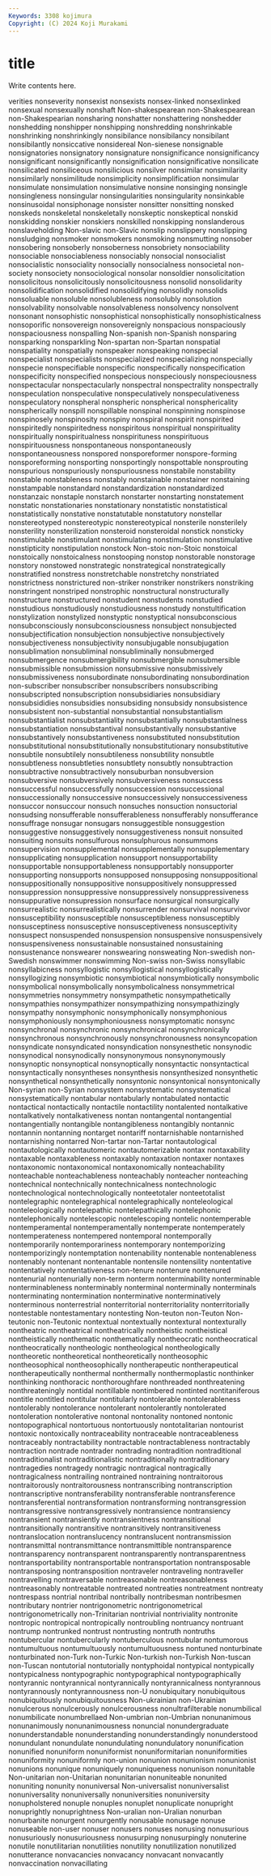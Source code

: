 ```yaml
---
Keywords: 3308 kojimura
Copyright: (C) 2024 Koji Murakami
---
```


# title

Write contents here.



verities nonseverity nonsexist nonsexists nonsex-linked nonsexlinked nonsexual nonsexually
nonshaft Non-shakespearean non-Shakespearean non-Shakespearian nonsharing nonshatter nonshattering nonshedder nonshedding nonshipper
nonshipping nonshredding nonshrinkable nonshrinking nonshrinkingly nonsibilance nonsibilancy nonsibilant nonsibilantly nonsiccative
nonsidereal Non-sienese nonsignable nonsignatories nonsignatory nonsignature nonsignificance nonsignificancy nonsignificant nonsignificantly
nonsignification nonsignificative nonsilicate nonsilicated nonsiliceous nonsilicious nonsilver nonsimilar nonsimilarity nonsimilarly
nonsimilitude nonsimplicity nonsimplification nonsimular nonsimulate nonsimulation nonsimulative nonsine nonsinging nonsingle
nonsingleness nonsingular nonsingularities nonsingularity nonsinkable nonsinusoidal nonsiphonage nonsister nonsitter nonsitting
nonsked nonskeds nonskeletal nonskeletally nonskeptic nonskeptical nonskid nonskidding nonskier nonskiers
nonskilled nonskipping nonslanderous nonslaveholding Non-slavic non-Slavic nonslip nonslippery nonslipping nonsludging
nonsmoker nonsmokers nonsmoking nonsmutting nonsober nonsobering nonsoberly nonsoberness nonsobriety nonsociability
nonsociable nonsociableness nonsociably nonsocial nonsocialist nonsocialistic nonsociality nonsocially nonsocialness nonsocietal
non-society nonsociety nonsociological nonsolar nonsoldier nonsolicitation nonsolicitous nonsolicitously nonsolicitousness nonsolid
nonsolidarity nonsolidification nonsolidified nonsolidifying nonsolidly nonsolids nonsoluable nonsoluble nonsolubleness nonsolubly
nonsolution nonsolvability nonsolvable nonsolvableness nonsolvency nonsolvent nonsonant nonsophistic nonsophistical nonsophistically
nonsophisticalness nonsoporific nonsovereign nonsovereignly nonspacious nonspaciously nonspaciousness nonspalling Non-spanish non-Spanish
nonsparing nonsparking nonsparkling Non-spartan non-Spartan nonspatial nonspatiality nonspatially nonspeaker nonspeaking
nonspecial nonspecialist nonspecialists nonspecialized nonspecializing nonspecially nonspecie nonspecifiable nonspecific nonspecifically
nonspecification nonspecificity nonspecified nonspecious nonspeciously nonspeciousness nonspectacular nonspectacularly nonspectral nonspectrality
nonspectrally nonspeculation nonspeculative nonspeculatively nonspeculativeness nonspeculatory nonspheral nonspheric nonspherical nonsphericality
nonspherically nonspill nonspillable nonspinal nonspinning nonspinose nonspinosely nonspinosity nonspiny nonspiral
nonspirit nonspirited nonspiritedly nonspiritedness nonspiritous nonspiritual nonspirituality nonspiritually nonspiritualness nonspirituness
nonspirituous nonspirituousness nonspontaneous nonspontaneously nonspontaneousness nonspored nonsporeformer nonspore-forming nonsporeforming nonsporting
nonsportingly nonspottable nonsprouting nonspurious nonspuriously nonspuriousness nonstabile nonstability nonstable nonstableness
nonstably nonstainable nonstainer nonstaining nonstampable nonstandard nonstandardization nonstandardized nonstanzaic nonstaple
nonstarch nonstarter nonstarting nonstatement nonstatic nonstationaries nonstationary nonstatistic nonstatistical nonstatistically
nonstative nonstatutable nonstatutory nonstellar nonstereotyped nonstereotypic nonstereotypical nonsterile nonsterilely nonsterility
nonsterilization nonsteroid nonsteroidal nonstick nonsticky nonstimulable nonstimulant nonstimulating nonstimulation nonstimulative
nonstipticity nonstipulation nonstock Non-stoic non-Stoic nonstoical nonstoically nonstoicalness nonstooping nonstop
nonstorable nonstorage nonstory nonstowed nonstrategic nonstrategical nonstrategically nonstratified nonstress nonstretchable
nonstretchy nonstriated nonstrictness nonstrictured non-striker nonstriker nonstrikers nonstriking nonstringent nonstriped
nonstrophic nonstructural nonstructurally nonstructure nonstructured nonstudent nonstudents nonstudied nonstudious nonstudiously
nonstudiousness nonstudy nonstultification nonstylization nonstylized nonstyptic nonstyptical nonsubconscious nonsubconsciously nonsubconsciousness
nonsubject nonsubjected nonsubjectification nonsubjection nonsubjective nonsubjectively nonsubjectiveness nonsubjectivity nonsubjugable nonsubjugation
nonsublimation nonsubliminal nonsubliminally nonsubmerged nonsubmergence nonsubmergibility nonsubmergible nonsubmersible nonsubmissible nonsubmission
nonsubmissive nonsubmissively nonsubmissiveness nonsubordinate nonsubordinating nonsubordination non-subscriber nonsubscriber nonsubscribers nonsubscribing
nonsubscripted nonsubscription nonsubsidiaries nonsubsidiary nonsubsididies nonsubsidies nonsubsiding nonsubsidy nonsubsistence nonsubsistent
non-substantial nonsubstantial nonsubstantialism nonsubstantialist nonsubstantiality nonsubstantially nonsubstantialness nonsubstantiation nonsubstantival nonsubstantivally
nonsubstantive nonsubstantively nonsubstantiveness nonsubstituted nonsubstitution nonsubstitutional nonsubstitutionally nonsubstitutionary nonsubstitutive nonsubtile
nonsubtilely nonsubtileness nonsubtility nonsubtle nonsubtleness nonsubtleties nonsubtlety nonsubtly nonsubtraction nonsubtractive
nonsubtractively nonsuburban nonsubversion nonsubversive nonsubversively nonsubversiveness nonsuccess nonsuccessful nonsuccessfully nonsuccession
nonsuccessional nonsuccessionally nonsuccessive nonsuccessively nonsuccessiveness nonsuccor nonsuccour nonsuch nonsuches nonsuction
nonsuctorial nonsudsing nonsufferable nonsufferableness nonsufferably nonsufferance nonsuffrage nonsugar nonsugars nonsuggestible
nonsuggestion nonsuggestive nonsuggestively nonsuggestiveness nonsuit nonsuited nonsuiting nonsuits nonsulfurous nonsulphurous
nonsummons nonsupervision nonsupplemental nonsupplementally nonsupplementary nonsupplicating nonsupplication nonsupport nonsupportability nonsupportable
nonsupportableness nonsupportably nonsupporter nonsupporting nonsupports nonsupposed nonsupposing nonsuppositional nonsuppositionally nonsuppositive
nonsuppositively nonsuppressed nonsuppression nonsuppressive nonsuppressively nonsuppressiveness nonsuppurative nonsupression nonsurface nonsurgical
nonsurgically nonsurrealistic nonsurrealistically nonsurrender nonsurvival nonsurvivor nonsusceptibility nonsusceptible nonsusceptibleness nonsusceptibly
nonsusceptiness nonsusceptive nonsusceptiveness nonsusceptivity nonsuspect nonsuspended nonsuspension nonsuspensive nonsuspensively nonsuspensiveness
nonsustainable nonsustained nonsustaining nonsustenance nonswearer nonswearing nonsweating Non-swedish non-Swedish nonswimmer
nonswimming Non-swiss non-Swiss nonsyllabic nonsyllabicness nonsyllogistic nonsyllogistical nonsyllogistically nonsyllogizing nonsymbiotic
nonsymbiotical nonsymbiotically nonsymbolic nonsymbolical nonsymbolically nonsymbolicalness nonsymmetrical nonsymmetries nonsymmetry nonsympathetic
nonsympathetically nonsympathies nonsympathizer nonsympathizing nonsympathizingly nonsympathy nonsymphonic nonsymphonically nonsymphonious nonsymphoniously
nonsymphoniousness nonsymptomatic nonsync nonsynchronal nonsynchronic nonsynchronical nonsynchronically nonsynchronous nonsynchronously nonsynchronousness
nonsyncopation nonsyndicate nonsyndicated nonsyndication nonsynesthetic nonsynodic nonsynodical nonsynodically nonsynonymous nonsynonymously
nonsynoptic nonsynoptical nonsynoptically nonsyntactic nonsyntactical nonsyntactically nonsyntheses nonsynthesis nonsynthesized nonsynthetic
nonsynthetical nonsynthetically nonsyntonic nonsyntonical nonsyntonically Non-syrian non-Syrian nonsystem nonsystematic nonsystematical
nonsystematically nontabular nontabularly nontabulated nontactic nontactical nontactically nontactile nontactility nontalented
nontalkative nontalkatively nontalkativeness nontan nontangental nontangential nontangentially nontangible nontangibleness nontangibly
nontannic nontannin nontanning nontarget nontariff nontarnishable nontarnished nontarnishing nontarred Non-tartar
non-Tartar nontautological nontautologically nontautomeric nontautomerizable nontax nontaxability nontaxable nontaxableness nontaxably
nontaxation nontaxer nontaxes nontaxonomic nontaxonomical nontaxonomically nonteachability nonteachable nonteachableness nonteachably
nonteacher nonteaching nontechnical nontechnically nontechnicalness nontechnologic nontechnological nontechnologically nonteetotaler nonteetotalist
nontelegraphic nontelegraphical nontelegraphically nonteleological nonteleologically nontelepathic nontelepathically nontelephonic nontelephonically nontelescopic
nontelescoping nontelic nontemperable nontemperamental nontemperamentally nontemperate nontemperately nontemperateness nontempered nontemporal
nontemporally nontemporarily nontemporariness nontemporary nontemporizing nontemporizingly nontemptation nontenability nontenable nontenableness
nontenably nontenant nontenantable nontensile nontensility nontentative nontentatively nontentativeness non-tenure nontenure
nontenured nontenurial nontenurially non-term nonterm nonterminability nonterminable nonterminableness nonterminably nonterminal
nonterminally nonterminals nonterminating nontermination nonterminative nonterminatively nonterminous nonterrestrial nonterritorial nonterritoriality
nonterritorially nontestable nontestamentary nontesting Non-teuton non-Teuton Non-teutonic non-Teutonic nontextual nontextually
nontextural nontexturally nontheatric nontheatrical nontheatrically nontheistic nontheistical nontheistically nonthematic nonthematically
nontheocratic nontheocratical nontheocratically nontheologic nontheological nontheologically nontheoretic nontheoretical nontheoretically nontheosophic
nontheosophical nontheosophically nontherapeutic nontherapeutical nontherapeutically nonthermal nonthermally nonthermoplastic nonthinker nonthinking
nonthoracic nonthoroughfare nonthreaded nonthreatening nonthreateningly nontidal nontillable nontimbered nontinted nontitaniferous
nontitle nontitled nontitular nontitularly nontolerable nontolerableness nontolerably nontolerance nontolerant nontolerantly
nontolerated nontoleration nontolerative nontonal nontonality nontoned nontonic nontopographical nontortuous nontortuously
nontotalitarian nontourist nontoxic nontoxically nontraceability nontraceable nontraceableness nontraceably nontractability nontractable
nontractableness nontractably nontraction nontrade nontrader nontrading nontradition nontraditional nontraditionalist nontraditionalistic
nontraditionally nontraditionary nontragedies nontragedy nontragic nontragical nontragically nontragicalness nontrailing nontrained
nontraining nontraitorous nontraitorously nontraitorousness nontranscribing nontranscription nontranscriptive nontransferability nontransferable nontransference
nontransferential nontransformation nontransforming nontransgression nontransgressive nontransgressively nontransience nontransiency nontransient nontransiently
nontransientness nontransitional nontransitionally nontransitive nontransitively nontransitiveness nontranslocation nontranslucency nontranslucent nontransmission
nontransmittal nontransmittance nontransmittible nontransparence nontransparency nontransparent nontransparently nontransparentness nontransportability nontransportable
nontransportation nontransposable nontransposing nontransposition nontraveler nontraveling nontraveller nontravelling nontraversable nontreasonable
nontreasonableness nontreasonably nontreatable nontreated nontreaties nontreatment nontreaty nontrespass nontrial nontribal
nontribally nontribesman nontribesmen nontributary nontrier nontrigonometric nontrigonometrical nontrigonometrically non-Trinitarian nontrivial
nontriviality nontronite nontropic nontropical nontropically nontroubling nontruancy nontruant nontrump nontrunked
nontrust nontrusting nontruth nontruths nontubercular nontubercularly nontuberculous nontubular nontumorous nontumultuous
nontumultuously nontumultuousness nontuned nonturbinate nonturbinated non-Turk non-Turkic Non-turkish non-Turkish Non-tuscan
non-Tuscan nontutorial nontutorially nontyphoidal nontypical nontypically nontypicalness nontypographic nontypographical nontypographically
nontyrannic nontyrannical nontyrannically nontyrannicalness nontyrannous nontyrannously nontyrannousness non-U nonubiquitary nonubiquitous
nonubiquitously nonubiquitousness Non-ukrainian non-Ukrainian nonulcerous nonulcerously nonulcerousness nonultrafilterable nonumbilical nonumbilicate
nonumbrellaed Non-umbrian non-Umbrian nonunanimous nonunanimously nonunanimousness nonuncial nonundergraduate nonunderstandable nonunderstanding
nonunderstandingly nonunderstood nonundulant nonundulate nonundulating nonundulatory nonunification nonunified nonuniform nonuniformist
nonuniformitarian nonuniformities nonuniformity nonuniformly non-union nonunion nonunionism nonunionist nonunions nonunique
nonuniquely nonuniqueness nonunison nonunitable Non-unitarian non-Unitarian nonunitarian nonuniteable nonunited nonuniting
nonunity nonuniversal Non-universalist nonuniversalist nonuniversality nonuniversally nonuniversities nonuniversity nonupholstered nonuple
nonuples nonuplet nonuplicate nonupright nonuprightly nonuprightness Non-uralian non-Uralian nonurban nonurbanite
nonurgent nonurgently nonusable nonusage nonuse nonuseable non-user nonuser nonusers nonuses
nonusing nonusurious nonusuriously nonusuriousness nonusurping nonusurpingly nonuterine nonutile nonutilitarian nonutilities
nonutility nonutilization nonutilized nonutterance nonvacancies nonvacancy nonvacant nonvacantly nonvaccination nonvacillating
